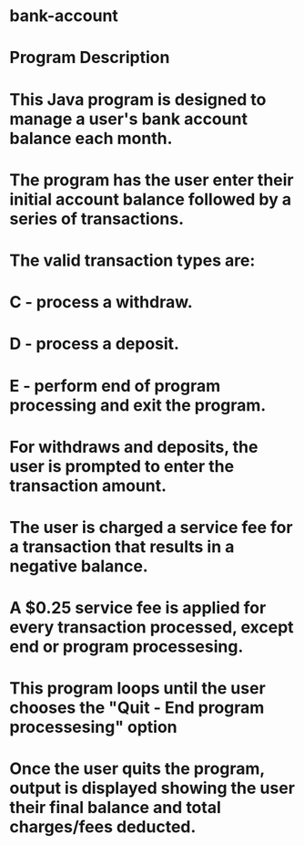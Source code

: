 # bank-account
# Program Description

# This Java program is designed to manage a user's bank account balance each month. 
# The program has the user enter their initial account balance followed by a series of transactions. 
# The valid transaction types are:
#   C - process a withdraw.
#   D - process a deposit.
#   E - perform end of program processing and exit the program.

# For withdraws and deposits, the user is prompted to enter the transaction amount.
# The user is charged a service fee for a transaction that results in a negative balance.
# A $0.25 service fee is applied for every transaction processed, except end or program processesing.
# This program loops until the user chooses the "Quit - End program processesing" option
# Once the user quits the program, output is displayed showing the user their final balance and total charges/fees deducted.
